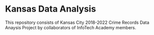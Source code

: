 # Kansas Data Analysis
This repository consists of Kansas City 2018-2022 Crime Records Data Anaysis Project by collaborators of InfoTech Academy members. 
